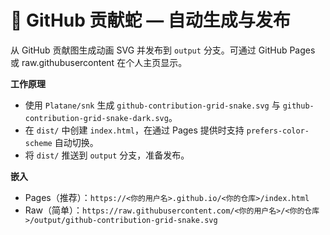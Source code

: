 # 🐍 GitHub 贡献蛇 — 自动生成与发布

从 GitHub 贡献图生成动画 SVG 并发布到 `output` 分支。可通过 GitHub Pages 或 raw.githubusercontent 在个人主页显示。

**工作原理**
- 使用 `Platane/snk` 生成 `github-contribution-grid-snake.svg` 与 `github-contribution-grid-snake-dark.svg`。
- 在 `dist/` 中创建 `index.html`，在通过 Pages 提供时支持 `prefers-color-scheme` 自动切换。
- 将 `dist/` 推送到 `output` 分支，准备发布。

**嵌入**
- Pages（推荐）：`https://<你的用户名>.github.io/<你的仓库>/index.html`
- Raw（简单）：`https://raw.githubusercontent.com/<你的用户名>/<你的仓库>/output/github-contribution-grid-snake.svg`
